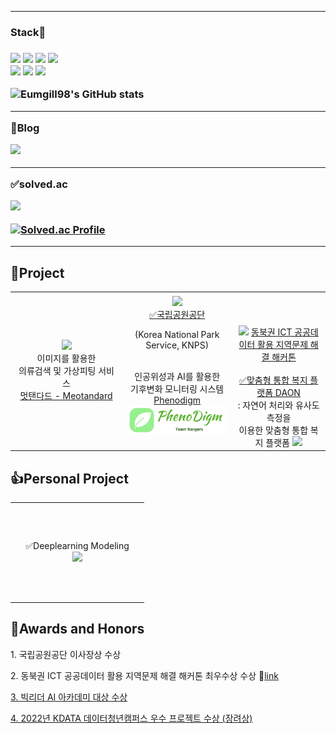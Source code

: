 
<hr>
<h3>Stack🚩<h3>

<div>
  <p>
    <img src="https://img.shields.io/badge/Python-blue?style=flat-square&logo=Python&logoColor=white"/></a>
    <img src="https://img.shields.io/badge/JS-yellow?style=flat-square&logo=JavaScript&logoColor=white"/></a>
    <img src="https://img.shields.io/badge/Django-black?style=flat-square&logo=Django&logoColor=white"/></a>
    <img src="https://img.shields.io/badge/Node.js-339933?style=flat-square&logo=Node.js&logoColor=white"/></a>
    <br>
    <img src="https://img.shields.io/badge/TensorFlow-FF6F00?style=flat-square&logo=TensorFlow&logoColor=white"/></a>
    <img src="https://img.shields.io/badge/Keras-D00000?style=flat-square&logo=Keras&logoColor=white"/></a>
    <img src="https://img.shields.io/badge/PyTorch-EE4C2C?style=flat-square&logo=PyTorch&logoColor=white"/></a>
   </p>
 </div>


![Eumgill98's GitHub stats](https://github-readme-stats.vercel.app/api?username=Eumgill98&show_icons=true&theme=highcontrast)
<hr>
<p>🎈Blog</p>
<a href="https://eumgill98.tistory.com/"><img src="https://img.shields.io/badge/Tistory-black?style=flat-square&logo=Tistory&logoColor=white"></a>
<hr>
<p> ✅solved.ac</p>
<a href="https://solved.ac/profile/wjdghcks6735"><img src="https://img.shields.io/badge/Python-black?style=flat-square&logo=Python&logoColor=#3776AB"></a>

[![Solved.ac Profile](http://mazassumnida.wtf/api/generate_badge?boj=wjdghcks6735)](https://solved.ac/wjdghcks6735)

<hr>
<h2>🚩Project</h2>

<table>
  <tr height="160px">
    <td align="center" width="400px">
      <a href='https://github.com/Eumgill98/Meotandard'><img src='https://github.com/Eumgill98/Meotandard/raw/main/resource/logo.png'></a>
      <br>
      <a>이미지를 활용한<br/> 의류검색 및 가상피팅 서비스<br/><a href='https://github.com/Eumgill98/Meotandard'> 멋탠다드 - Meotandard</a></a>
    </td>
    <td align="center" width="400px">
      <img src='https://www.knps.or.kr/portal/images/main2017/h_logo.png'>
      <br>
      <a href='https://www.knps.or.kr/portal/main.do'>✅국립공원공단</a>
      <p>(Korea National Park Service, KNPS)<p>
      <br>
      <a>인공위성과 AI를 활용한<br/> 기후변화 모니터링 시스템<br/><a href='https://github.com/Eumgill98/knps_phenology-1'> Phenodigm</a></a>
      <a href='https://github.com/Eumgill98/knps_phenology-1'><img src='https://github.com/Eumgill98/knps_phenology-1/blob/main/logo/phenodigm_logo.png?raw=true'></a>
    </td>
    <td align="center" width="400px">
      <br/><br/><br/>
      <a href='https://www.kbmaeil.com/news/articleView.html?idxno=940194'><img src='https://lms.ictcog.or.kr/images/ogimage.jpg'></a>
      <a href='https://www.kbmaeil.com/news/articleView.html?idxno=940194'>동북권 ICT 공공데이터 활용 지역문제 해결 해커톤<a><br/><br/>
      <a href='https://github.com/Eumgill98/DAON'>✅맞춤형 통합 복지 플랫폼 DAON</a>
      <a><br/>: 자연어 처리와 유사도 측정을<br/> 이용한 맞춤형 통합 복지 플랫폼</a>
      <a href='https://github.com/Eumgill98/DAON'><img src ='https://raw.githubusercontent.com/Eumgill98/ict_project/main/daon/daon/static/map/daon.png'><a>
    </td>
  </tr>
</table>

<h2>👍Personal Project</h2>
<table>
  <tr height="160px">
    <td align="center" width="200px">
      ✅Deeplearning Modeling  <br/> 
      <a href="https://github.com/EumgillAI" target="_blank"><img src="https://img.shields.io/badge/GiHub-181717?style=flat-square&logo=GitHub&logoColor=white"/></a>
    </td> 
  </tr>
</table>
  
<h2>🤝Awards and Honors</h2>
<p>1. 국립공원공단 이사장상 수상</p>
<p>2. 동북권 ICT 공공데이터 활용 지역문제 해결 해커톤 최우수상 수상 🔗<a = href = 'https://www.kbmaeil.com/news/articleView.html?idxno=940194'>link</p>
<p>3. 빅리더 AI 아카데미 대상 수상</p>
<p>4. 2022년 KDATA 데이터청년캠퍼스 우수 프로젝트 수상 (장려상)</p>
